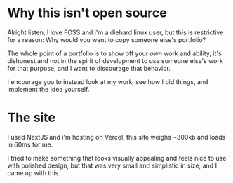 # Why this isn't open source
Alright listen, I love FOSS and i'm a diehard linux user, but this is restrictive for a reason:
Why would you want to copy someone else's portfolio?

The whole point of a portfolio is to show off your *own* work and ability, it's dishonest and not in the spirit of development to use someone else's work for that purpose, and I want to discourage that behavior.

I encourage you to instead look at my work, see how I did things, and implement the idea yourself.

# The site

I used NextJS and i'm hosting on Vercel, this site weighs ~300kb and loads in 60ms for me. 

I tried to make something that looks visually appealing and feels nice to use with polished design, but that was very small and simplistic in size, and I came up with this.